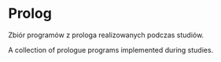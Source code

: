 # Prolog
Zbiór programów z prologa realizowanych podczas studiów.

A collection of prologue programs implemented during studies.

